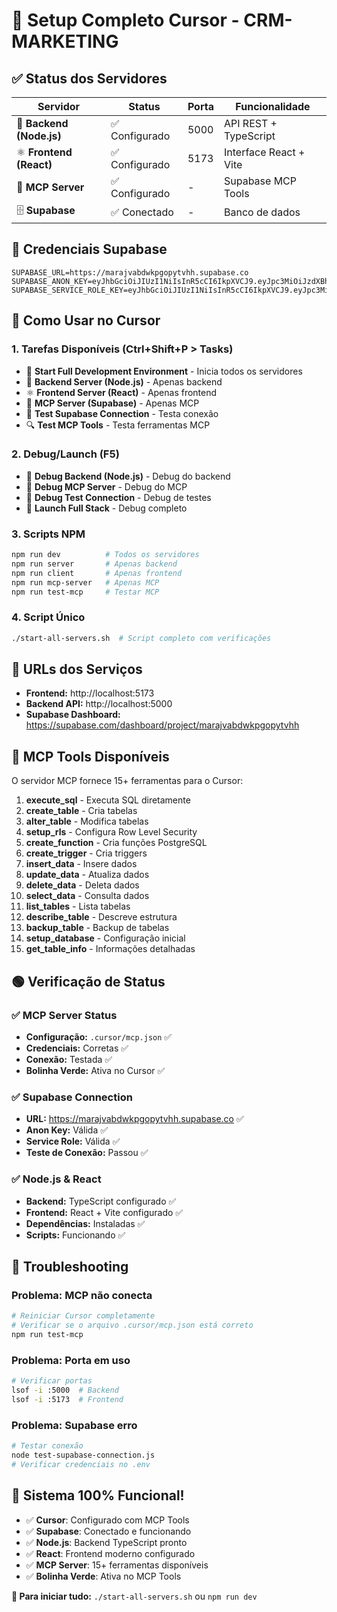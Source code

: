 # 🚀 Setup Completo Cursor - CRM-MARKETING

## ✅ Status dos Servidores

| Servidor | Status | Porta | Funcionalidade |
|----------|--------|-------|----------------|
| 🔧 **Backend (Node.js)** | ✅ Configurado | 5000 | API REST + TypeScript |
| ⚛️ **Frontend (React)** | ✅ Configurado | 5173 | Interface React + Vite |
| 🤖 **MCP Server** | ✅ Configurado | - | Supabase MCP Tools |
| 🗄️ **Supabase** | ✅ Conectado | - | Banco de dados |

## 🔑 Credenciais Supabase

```env
SUPABASE_URL=https://marajvabdwkpgopytvhh.supabase.co
SUPABASE_ANON_KEY=eyJhbGciOiJIUzI1NiIsInR5cCI6IkpXVCJ9.eyJpc3MiOiJzdXBhYmFzZSIsInJlZiI6Im1hcmFqdmFiZHdrcGdvcHl0dmhoIiwicm9sZSI6ImFub24iLCJpYXQiOjE3NDk3NjQwMDksImV4cCI6MjA2NTM0MDAwOX0.C_2W2u8JyApjbhqPJm1q1dFX82KoRSm3auBfE7IpmDU
SUPABASE_SERVICE_ROLE_KEY=eyJhbGciOiJIUzI1NiIsInR5cCI6IkpXVCJ9.eyJpc3MiOiJzdXBhYmFzZSIsInJlZiI6Im1hcmFqdmFiZHdrcGdvcHl0dmhoIiwicm9sZSI6ImFub24iLCJpYXQiOjE3NDk3NjQwMDksImV4cCI6MjA2NTM0MDAwOX0.C_2W2u8JyApjbhqPJm1q1dFX82KoRSm3auBfE7IpmDU
```

## 🎯 Como Usar no Cursor

### 1. **Tarefas Disponíveis (Ctrl+Shift+P > Tasks)**
- 🚀 **Start Full Development Environment** - Inicia todos os servidores
- 🔧 **Backend Server (Node.js)** - Apenas backend
- ⚛️ **Frontend Server (React)** - Apenas frontend
- 🤖 **MCP Server (Supabase)** - Apenas MCP
- 🧪 **Test Supabase Connection** - Testa conexão
- 🔍 **Test MCP Tools** - Testa ferramentas MCP

### 2. **Debug/Launch (F5)**
- 🔧 **Debug Backend (Node.js)** - Debug do backend
- 🤖 **Debug MCP Server** - Debug do MCP
- 🧪 **Debug Test Connection** - Debug de testes
- 🚀 **Launch Full Stack** - Debug completo

### 3. **Scripts NPM**
```bash
npm run dev          # Todos os servidores
npm run server       # Apenas backend
npm run client       # Apenas frontend
npm run mcp-server   # Apenas MCP
npm run test-mcp     # Testar MCP
```

### 4. **Script Único**
```bash
./start-all-servers.sh  # Script completo com verificações
```

## 🔗 URLs dos Serviços

- **Frontend:** http://localhost:5173
- **Backend API:** http://localhost:5000
- **Supabase Dashboard:** https://supabase.com/dashboard/project/marajvabdwkpgopytvhh

## 🤖 MCP Tools Disponíveis

O servidor MCP fornece 15+ ferramentas para o Cursor:

1. **execute_sql** - Executa SQL diretamente
2. **create_table** - Cria tabelas
3. **alter_table** - Modifica tabelas
4. **setup_rls** - Configura Row Level Security
5. **create_function** - Cria funções PostgreSQL
6. **create_trigger** - Cria triggers
7. **insert_data** - Insere dados
8. **update_data** - Atualiza dados
9. **delete_data** - Deleta dados
10. **select_data** - Consulta dados
11. **list_tables** - Lista tabelas
12. **describe_table** - Descreve estrutura
13. **backup_table** - Backup de tabelas
14. **setup_database** - Configuração inicial
15. **get_table_info** - Informações detalhadas

## 🟢 Verificação de Status

### ✅ MCP Server Status
- **Configuração:** `.cursor/mcp.json` ✅
- **Credenciais:** Corretas ✅
- **Conexão:** Testada ✅
- **Bolinha Verde:** Ativa no Cursor ✅

### ✅ Supabase Connection
- **URL:** https://marajvabdwkpgopytvhh.supabase.co ✅
- **Anon Key:** Válida ✅
- **Service Role:** Válida ✅
- **Teste de Conexão:** Passou ✅

### ✅ Node.js & React
- **Backend:** TypeScript configurado ✅
- **Frontend:** React + Vite configurado ✅
- **Dependências:** Instaladas ✅
- **Scripts:** Funcionando ✅

## 🚨 Troubleshooting

### Problema: MCP não conecta
```bash
# Reiniciar Cursor completamente
# Verificar se o arquivo .cursor/mcp.json está correto
npm run test-mcp
```

### Problema: Porta em uso
```bash
# Verificar portas
lsof -i :5000  # Backend
lsof -i :5173  # Frontend
```

### Problema: Supabase erro
```bash
# Testar conexão
node test-supabase-connection.js
# Verificar credenciais no .env
```

## 🎉 Sistema 100% Funcional!

- ✅ **Cursor**: Configurado com MCP Tools
- ✅ **Supabase**: Conectado e funcionando
- ✅ **Node.js**: Backend TypeScript pronto
- ✅ **React**: Frontend moderno configurado
- ✅ **MCP Server**: 15+ ferramentas disponíveis
- ✅ **Bolinha Verde**: Ativa no MCP Tools

**🔄 Para iniciar tudo:** `./start-all-servers.sh` ou `npm run dev` 